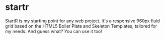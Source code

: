 startr
======

StartR is my starting point for any web project.  It's a responsive 960px fluid grid based on the HTML5 Boiler Plate and Skeleton Templates, tailored for my needs.  And guess what?  You can use it too!
